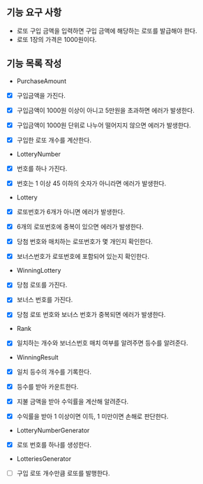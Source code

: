 ## 기능 요구 사항
- 로또 구입 금액을 입력하면 구입 금액에 해당하는 로또를 발급해야 한다.
- 로또 1장의 가격은 1000원이다.

## 기능 목록 작성
- PurchaseAmount
- [x] 구입금액을 가진다.
- [x] 구입금액이 1000원 이상이 아니고 5만원을 초과하면 에러가 발생한다.
- [x] 구입금액이 1000원 단위로 나누어 떨어지지 않으면 에러가 발생한다.
- [x] 구입한 로또 개수를 계산한다.


- LotteryNumber
- [x] 번호를 하나 가진다.
- [x] 번호는 1 이상 45 이하의 숫자가 아니라면 에러가 발생한다.   


- Lottery
- [x] 로또번호가 6개가 아니면 에러가 발생한다.
- [x] 6개의 로또번호에 중복이 있으면 에러가 발생한다.
- [x] 당첨 번호와 매치하는 로또번호가 몇 개인지 확인한다.
- [x] 보너스번호가 로또번호에 포함되어 있는지 확인한다.


- WinningLottery
- [x] 당첨 로또를 가진다.
- [x] 보너스 번호를 가진다.
- [x] 당첨 로또 번호와 보너스 번호가 중복되면 에러가 발생한다.


- Rank
- [x] 일치하는 개수와 보너스번호 매치 여부를 알려주면 등수를 알려준다.


- WinningResult
- [x] 일치 등수의 개수를 기록한다.
- [x] 등수를 받아 카운트한다.
- [x] 지불 금액을 받아 수익률을 계산해 알려준다.
- [x] 수익률을 받아 1 이상이면 이득, 1 미만이면 손해로 판단한다.


- LotteryNumberGenerator
- [x] 로또 번호를 하나를 생성한다.


- LotteriesGenerator
- [ ] 구입 로또 개수만큼 로또를 발행한다.